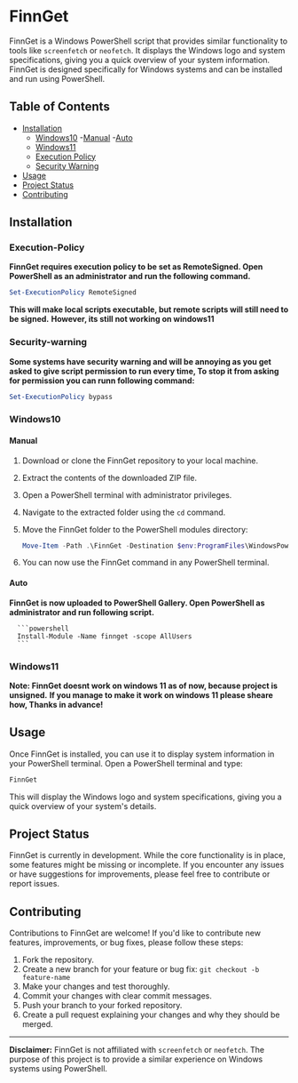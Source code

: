 # FinnGet

   FinnGet is a Windows PowerShell script that provides similar functionality to tools like `screenfetch` or `neofetch`.
   It displays the Windows logo and system specifications, giving you a quick overview of your system information.
   FinnGet is designed specifically for Windows systems and can be installed and run using PowerShell.

## Table of Contents

   - [Installation](#installation)
      - [Windows10](#windows10)
         -[Manual](#manual)
         -[Auto](#auto)
      - [Windows11](#windows11)
      - [Execution Policy](#execution-policy)
      - [Security Warning](#security-warning)
   - [Usage](#usage)
   - [Project Status](#project-status)
   - [Contributing](#contributing)

## Installation

   ### Execution-Policy

   **FinnGet requires execution policy to be set as RemoteSigned. Open PowerShell as an administrator and run the following command.**
   ```powershell
   Set-ExecutionPolicy RemoteSigned
   ```
   **This will make local scripts executable, but remote scripts will still need to be signed.**
   **However, its still not working on windows11**

   ### Security-warning
   
   **Some systems have security warning and will be annoying as you get asked to give script permission to run every time, To stop it from asking for permission you can runn following command:**
   ```powershell
   Set-ExecutionPolicy bypass
   ```
   
   ### Windows10

   #### Manual

   1. Download or clone the FinnGet repository to your local machine.
   2. Extract the contents of the downloaded ZIP file.
   3. Open a PowerShell terminal with administrator privileges.
   4. Navigate to the extracted folder using the `cd` command.
   5. Move the FinnGet folder to the PowerShell modules directory:

      ```powershell
      Move-Item -Path .\FinnGet -Destination $env:ProgramFiles\WindowsPowerShell\Modules
      ```
   6. You can now use the FinnGet command in any PowerShell terminal.
   
   #### Auto

   **FinnGet is now uploaded to PowerShell Gallery. Open PowerShell as administrator and run following script.**

      ```powershell
      Install-Module -Name finnget -scope AllUsers
      ```
   
   ### Windows11

   **Note: FinnGet doesnt work on windows 11 as of now, because project is unsigned.**
   **If you manage to make it work on windows 11 please sheare how, Thanks in advance!**

## Usage

   Once FinnGet is installed, you can use it to display system information in your PowerShell terminal. Open a PowerShell terminal and type:

   ```powershell
   FinnGet
   ```

   This will display the Windows logo and system specifications, giving you a quick overview of your system's details.

## Project Status

   FinnGet is currently in development. While the core functionality is in place, some features might be missing or incomplete. If you encounter any issues or have suggestions for improvements, please feel free to contribute or report issues.

## Contributing

   Contributions to FinnGet are welcome! If you'd like to contribute new features, improvements, or bug fixes, please follow these steps:

   1. Fork the repository.
   2. Create a new branch for your feature or bug fix: `git checkout -b feature-name`
   3. Make your changes and test thoroughly.
   4. Commit your changes with clear commit messages.
   5. Push your branch to your forked repository.
   6. Create a pull request explaining your changes and why they should be merged.

---

**Disclaimer:** FinnGet is not affiliated with `screenfetch` or `neofetch`. The purpose of this project is to provide a similar experience on Windows systems using PowerShell.